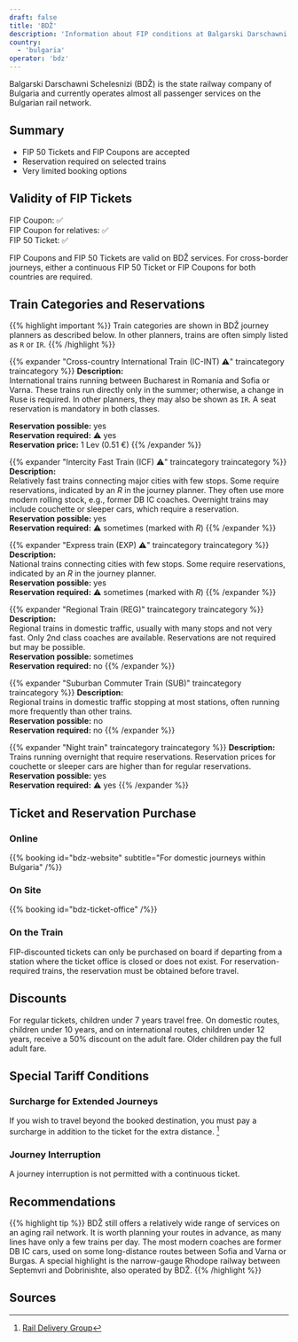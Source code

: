 ```yaml
---
draft: false
title: 'BDŽ'
description: 'Information about FIP conditions at Balgarski Darschawni Schelesnizi (BDŽ).'
country:
  - 'bulgaria'
operator: 'bdz'
---
```


Balgarski Darschawni Schelesnizi (BDŽ) is the state railway company of Bulgaria and currently operates almost all passenger services on the Bulgarian rail network.

## Summary

- FIP 50 Tickets and FIP Coupons are accepted
- Reservation required on selected trains
- Very limited booking options

## Validity of FIP Tickets

FIP Coupon: ✅ \
FIP Coupon for relatives: ✅ \
FIP 50 Ticket: ✅

FIP Coupons and FIP 50 Tickets are valid on BDŽ services. For cross-border journeys, either a continuous FIP 50 Ticket or FIP Coupons for both countries are required.

## Train Categories and Reservations
{{% highlight important %}}
Train categories are shown in BDŽ journey planners as described below. In other planners, trains are often simply listed as `R` or `IR`.
{{% /highlight %}}

{{% expander "Cross-country International Train (IC-INT) ⚠️" traincategory traincategory %}}
**Description:** \
International trains running between Bucharest in Romania and Sofia or Varna. These trains run directly only in the summer; otherwise, a change in Ruse is required. In other planners, they may also be shown as `IR`. A seat reservation is mandatory in both classes.

**Reservation possible:** yes \
**Reservation required:** ⚠️ yes \
**Reservation price:** 1 Lev (0.51 €)
{{% /expander %}}

{{% expander "Intercity Fast Train (ICF) ⚠️" traincategory traincategory %}}
**Description:** \
Relatively fast trains connecting major cities with few stops. Some require reservations, indicated by an _R_ in the journey planner. They often use more modern rolling stock, e.g., former DB IC coaches. Overnight trains may include couchette or sleeper cars, which require a reservation. \
**Reservation possible:** yes \
**Reservation required:** ⚠️ sometimes (marked with _R_)
{{% /expander %}}

{{% expander "Express train (EXP) ⚠️" traincategory traincategory %}}
**Description:** \
National trains connecting cities with few stops. Some require reservations, indicated by an _R_ in the journey planner. \
**Reservation possible:** yes \
**Reservation required:** ⚠️ sometimes (marked with _R_)
{{% /expander %}}

{{% expander "Regional Train (REG)" traincategory traincategory %}}
**Description:** \
Regional trains in domestic traffic, usually with many stops and not very fast. Only 2nd class coaches are available. Reservations are not required but may be possible. \
**Reservation possible:** sometimes \
**Reservation required:** no
{{% /expander %}}

{{% expander "Suburban Commuter Train (SUB)" traincategory traincategory %}}
**Description:** \
Regional trains in domestic traffic stopping at most stations, often running more frequently than other trains. \
**Reservation possible:** no \
**Reservation required:** no
{{% /expander %}}

{{% expander "Night train" traincategory traincategory %}}
**Description:** \
Trains running overnight that require reservations. Reservation prices for couchette or sleeper cars are higher than for regular reservations. \
**Reservation possible:** yes \
**Reservation required:** ⚠️ yes
{{% /expander %}}

## Ticket and Reservation Purchase

### Online

{{% booking id="bdz-website"
subtitle="For domestic journeys within Bulgaria" /%}}

### On Site

{{% booking id="bdz-ticket-office" /%}}

### On the Train

FIP-discounted tickets can only be purchased on board if departing from a station where the ticket office is closed or does not exist. For reservation-required trains, the reservation must be obtained before travel.

## Discounts

For regular tickets, children under 7 years travel free. On domestic routes, children under 10 years, and on international routes, children under 12 years, receive a 50% discount on the adult fare. Older children pay the full adult fare.

## Special Tariff Conditions

### Surcharge for Extended Journeys

If you wish to travel beyond the booked destination, you must pay a surcharge in addition to the ticket for the extra distance. [^1]

### Journey Interruption

A journey interruption is not permitted with a continuous ticket.

## Recommendations

{{% highlight tip %}}
BDŽ still offers a relatively wide range of services on an aging rail network. It is worth planning your routes in advance, as many lines have only a few trains per day. The most modern coaches are former DB IC cars, used on some long-distance routes between Sofia and Varna or Burgas. A special highlight is the narrow-gauge Rhodope railway between Septemvri and Dobrinishte, also operated by BDŽ.
{{% /highlight %}}

## Sources

[^1]: [Rail Delivery Group](https://www.raildeliverygroup.com/rst/europe-and-fip.html)
